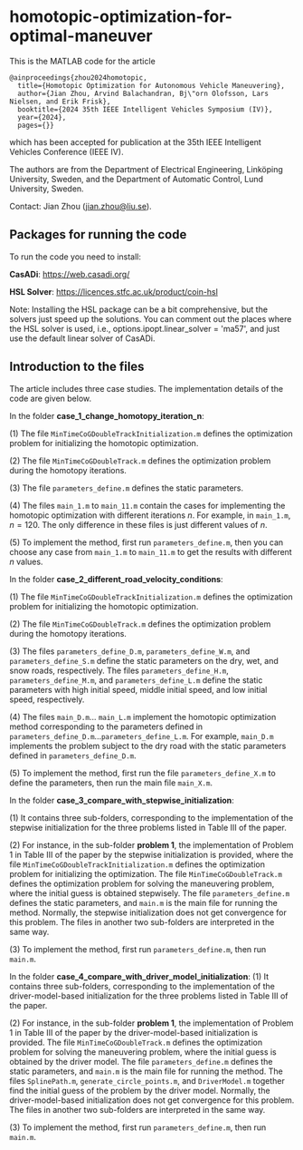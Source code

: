 # homotopic-optimization-for-optimal-maneuver
This is the MATLAB code for the article
```
@ainproceedings{zhou2024homotopic,
  title={Homotopic Optimization for Autonomous Vehicle Maneuvering},
  author={Jian Zhou, Arvind Balachandran, Bj\"orn Olofsson, Lars Nielsen, and Erik Frisk},
  booktitle={2024 35th IEEE Intelligent Vehicles Symposium (IV)},
  year={2024},
  pages={}} 
```
which has been accepted for publication at the 35th IEEE Intelligent Vehicles Conference (IEEE IV).

The authors are from the Department of Electrical Engineering, Linköping University, Sweden, and the Department of Automatic Control, Lund University, Sweden.

Contact: Jian Zhou (jian.zhou@liu.se).
## Packages for running the code
To run the code you need to install:

**CasADi**: https://web.casadi.org/

**HSL Solver**: https://licences.stfc.ac.uk/product/coin-hsl

Note: Installing the HSL package can be a bit comprehensive, but the solvers just speed up the solutions. You can comment out the places where the HSL solver is used, i.e., options.ipopt.linear_solver = 'ma57', and just use the default linear solver of CasADi.

## Introduction to the files
The article includes three case studies. The implementation details of the code are given below.

In the folder **case_1_change_homotopy_iteration_n**:

(1) The file `MinTimeCoGDoubleTrackInitialization.m` defines the optimization problem for initializing the homotopic optimization.

(2) The file `MinTimeCoGDoubleTrack.m` defines the optimization problem during the homotopy iterations.

(3) The file `parameters_define.m` defines the static parameters.

(4) The files `main_1.m` to `main_11.m` contain the cases for implementing the homotopic optimization with different iterations $n$. For example, in `main_1.m`, $n=120$. The only difference in these files is just different values of $n$.

(5) To implement the method, first run `parameters_define.m`, then you can choose any case from `main_1.m` to `main_11.m` to get the results with different $n$ values.

In the folder **case_2_different_road_velocity_conditions**:

(1) The file `MinTimeCoGDoubleTrackInitialization.m` defines the optimization problem for initializing the homotopic optimization.

(2) The file `MinTimeCoGDoubleTrack.m` defines the optimization problem during the homotopy iterations.

(3) The files `parameters_define_D.m`, `parameters_define_W.m`, and `parameters_define_S.m` define the static parameters on the dry, wet, and snow roads, respectively. The files `parameters_define_H.m`, `parameters_define_M.m`, and `parameters_define_L.m` define the static parameters with high initial speed, middle initial speed, and low initial speed, respectively.

(4) The files `main_D.m`... `main_L.m` implement the homotopic optimization method corresponding to the parameters defined in `parameters_define_D.m`...`parameters_define_L.m`. For example, `main_D.m` implements the problem subject to the dry road with the static parameters defined in `parameters_define_D.m`.

(5) To implement the method, first run the file `parameters_define_X.m` to define the parameters, then run the main file `main_X.m`. 

In the folder **case_3_compare_with_stepwise_initialization**:

(1) It contains three sub-folders, corresponding to the implementation of the stepwise initialization for the three problems listed in Table III of the paper.

(2) For instance, in the sub-folder **problem 1**, the implementation of Problem 1 in Table III of the paper by the stepwise initialization is provided, where the file `MinTimeCoGDoubleTrackInitialization.m` defines the optimization problem for initializing the optimization. The file `MinTimeCoGDoubleTrack.m` defines the optimization problem for solving the maneuvering problem, where the initial guess is obtained stepwisely. The file `parameters_define.m` defines the static parameters, and `main.m` is the main file for running the method. Normally, the stepwise initialization does not get convergence for this problem. The files in another two sub-folders are interpreted in the same way.

(3) To implement the method, first run `parameters_define.m`, then run `main.m`.

In the folder **case_4_compare_with_driver_model_initialization**:
(1) It contains three sub-folders, corresponding to the implementation of the driver-model-based initialization for the three problems listed in Table III of the paper.

(2) For instance, in the sub-folder **problem 1**, the implementation of Problem 1 in Table III of the paper by the driver-model-based initialization is provided. The file `MinTimeCoGDoubleTrack.m` defines the optimization problem for solving the maneuvering problem, where the initial guess is obtained by the driver model. The file `parameters_define.m` defines the static parameters, and `main.m` is the main file for running the method. The files `SplinePath.m`, `generate_circle_points.m`, and `DriverModel.m` together find the initial guess of the problem by the driver model. Normally, the driver-model-based initialization does not get convergence for this problem. The files in another two sub-folders are interpreted in the same way.

(3) To implement the method, first run `parameters_define.m`, then run `main.m`.


